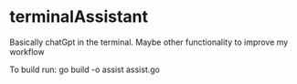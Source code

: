 # terminalAssistant

Basically chatGpt in the terminal. Maybe other functionality to improve my workflow

To build run: go build -o assist assist.go
